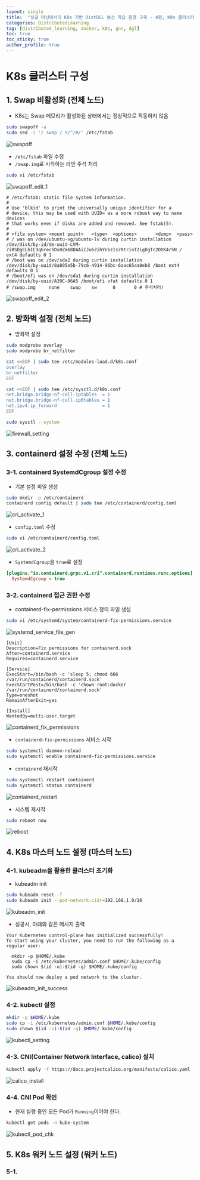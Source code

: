 ```yaml
---
layout: single
title:  "싱글 머신에서의 K8s 기반 DistDGL 분산 학습 환경 구축 - 4편, K8s 클러스터 구성"
categories: DistributedLearning
tag: [distributed_learning, docker, k8s, gnn, dgl]
toc: true
toc_sticky: true
author_profile: true
---
```


# K8s 클러스터 구성
## 1. Swap 비활성화 (전체 노드)
- K8s는 Swap 메모리가 활성화된 상태에서는 정상적으로 작동하지 않음

```bash
sudo swapoff -a
sudo sed -i '/ swap / s/^/#/' /etc/fstab
```

![swapoff](/images/2025-02-20-DistDGL_on_Docker_4/swapoff.png)

- `/etc/fstab` 파일 수정
- `/swap.img`로 시작하는 라인 주석 처리

```bash
sudo vi /etc/fstab
```

![swapoff_edit_1](/images/2025-02-20-DistDGL_on_Docker_4/swapoff_edit_1.png)

```
# /etc/fstab: static file system information.
#
# Use 'blkid' to print the universally unique identifier for a
# device; this may be used with UUID= as a more robust way to name devices
# that works even if disks are added and removed. See fstab(5).
#
# <file system> <mount point>   <type>  <options>       <dump>  <pass>
# / was on /dev/ubuntu-vg/ubuntu-lv during curtin installation
/dev/disk/by-id/dm-uuid-LVM-7iRSDgELhIC3qGrechDxHZm688AAiIJu6ZihYnbzIs7KtrinT2igDgTc2OtK4r5N / ext4 defaults 0 1
# /boot was on /dev/sda2 during curtin installation
/dev/disk/by-uuid/8a895e5b-79c6-4914-96bc-6aac65aa0eb8 /boot ext4 defaults 0 1
# /boot/efi was on /dev/sda1 during curtin installation
/dev/disk/by-uuid/A39C-96A5 /boot/efi vfat defaults 0 1
# /swap.img     none    swap    sw      0       0 # 주석처리!
```

![swapoff_edit_2](/images/2025-02-20-DistDGL_on_Docker_4/swapoff_edit_2.png)

## 2. 방화벽 설정 (전체 노드)
- 방화벽 설정

```bash
sudo modprobe overlay
sudo modprobe br_netfilter

cat <<EOF | sudo tee /etc/modules-load.d/k8s.conf
overlay
br_netfilter
EOF

cat <<EOF | sudo tee /etc/sysctl.d/k8s.conf
net.bridge.bridge-nf-call-iptables  = 1
net.bridge.bridge-nf-call-ip6tables = 1
net.ipv4.ip_forward                 = 1
EOF

sudo sysctl --system
```

![firewall_setting](/images/2025-02-20-DistDGL_on_Docker_4/firewall_setting.png)

## 3. containerd 설정 수정 (전체 노드)
### 3-1. containerd SystemdCgroup 설정 수정
- 기본 설정 파일 생성

```bash
sudo mkdir -p /etc/containerd
containerd config default | sudo tee /etc/containerd/config.toml
```

![cri_activate_1](/images/2025-02-20-DistDGL_on_Docker_4/cri_activate_1.png)

- `config.toml` 수정

```bash
sudo vi /etc/containerd/config.toml
```

![cri_activate_2](/images/2025-02-20-DistDGL_on_Docker_4/cri_activate_2.png)

- `SystemdCgroup`을 `true`로 설정

```ini
[plugins."io.containerd.grpc.v1.cri".containerd.runtimes.runc.options]
  SystemdCgroup = true
```

### 3-2. containerd 접근 권한 수정
- containerd-fix-permissions 서비스 정의 파일 생성

```bash
sudo vi /etc/systemd/system/containerd-fix-permissions.service
```

![systemd_service_file_gen](/images/2025-02-20-DistDGL_on_Docker_4/systemd_service_file_gen.png)

```
[Unit]
Description=Fix permissions for containerd.sock
After=containerd.service
Requires=containerd.service

[Service]
ExecStart=/bin/bash -c 'sleep 5; chmod 666 /var/run/containerd/containerd.sock'
ExecStartPost=/bin/bash -c 'chown root:docker /var/run/containerd/containerd.sock'
Type=oneshot
RemainAfterExit=yes

[Install]
WantedBy=multi-user.target
```

![containerd_fix_permissions](/images/2025-02-20-DistDGL_on_Docker_4/containerd_fix_permissions.png)

- `containerd-fix-permissions` 서비스 시작

```bash
sudo systemctl daemon-reload
sudo systemctl enable containerd-fix-permissions.service
```

- `containerd` 재시작

```bash
sudo systemctl restart containerd
sudo systemctl status containerd
```

![containerd_restart](/images/2025-02-20-DistDGL_on_Docker_4/containerd_restart.png)

- 시스템 재시작

```bash
sudo reboot now
```

![reboot](/images/2025-02-20-DistDGL_on_Docker_4/reboot.png)

## 4. K8s 마스터 노드 설정 (마스터 노드)
### 4-1. kubeadm을 활용한 클러스터 초기화
- kubeadm init

```bash
sudo kubeadm reset -f
sudo kubeadm init --pod-network-cidr=192.168.1.0/16
```

![kubeadm_init](/images/2025-02-20-DistDGL_on_Docker_4/kubeadm_init.png)

- 성공시, 아래와 같은 메시지 출력

```
Your Kubernetes control-plane has initialized successfully!
To start using your cluster, you need to run the following as a regular user:

  mkdir -p $HOME/.kube
  sudo cp -i /etc/kubernetes/admin.conf $HOME/.kube/config
  sudo chown $(id -u):$(id -g) $HOME/.kube/config

You should now deploy a pod network to the cluster.
```

![kubeadm_init_success](/images/2025-02-20-DistDGL_on_Docker_4/kubeadm_init_success.png)

### 4-2. kubectl 설정

```bash
mkdir -p $HOME/.kube
sudo cp -i /etc/kubernetes/admin.conf $HOME/.kube/config
sudo chown $(id -u):$(id -g) $HOME/.kube/config
```

![kubectl_setting](/images/2025-02-20-DistDGL_on_Docker_4/kubectl_setting.png)

### 4-3. CNI(Container Network Interface, calico) 설치

```bash
kubectl apply -f https://docs.projectcalico.org/manifests/calico.yaml
```

![calico_install](/images/2025-02-20-DistDGL_on_Docker_4/calico_install.png)

### 4-4. CNI Pod 확인
- 현재 실행 중인 모든 Pod가 `Running`이어야 한다.

```bash
kubectl get pods -n kube-system
```

![kubectl_pod_chk](/images/2025-02-20-DistDGL_on_Docker_4/kubectl_cni_chk.png)

## 5. K8s 워커 노드 설정 (워커 노드)
### 5-1. 